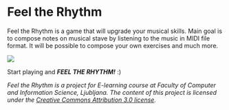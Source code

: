 Feel the Rhythm
===============
Feel the Rhythm is a game that will upgrade your musical skills. Main goal is to compose notes on musical stave by listening to the music in MIDI file format. It will be possible to compose your own exercises and much more.

<img src="https://dl.dropboxusercontent.com/u/17937992/FTR_logo.png"/>

Start playing and _**FEEL THE RHYTHM!**_ :)

_Feel the Rhythm is a project for E-learning course at Faculty of Computer and Information Science, Ljubljana._
_The content of this project is licensed under the [Creative Commons Attribution 3.0 license](http://creativecommons.org/licenses/by/3.0/)._
